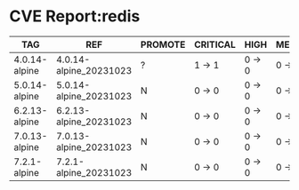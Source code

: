 # CVE Report:redis
|      TAG      |          REF           | PROMOTE | CRITICAL |  HIGH  | MEDIUM |  LOW   | UNKNOWN |
|---------------|------------------------|---------|----------|--------|--------|--------|---------|
| 4.0.14-alpine | 4.0.14-alpine_20231023 | ?       | 1 -> 1   | 0 -> 0 | 0 -> 0 | 0 -> 0 | 0 -> 0  |
| 5.0.14-alpine | 5.0.14-alpine_20231023 | N       | 0 -> 0   | 0 -> 0 | 0 -> 0 | 0 -> 0 | 0 -> 0  |
| 6.2.13-alpine | 6.2.13-alpine_20231023 | N       | 0 -> 0   | 0 -> 0 | 0 -> 0 | 0 -> 0 | 0 -> 0  |
| 7.0.13-alpine | 7.0.13-alpine_20231023 | N       | 0 -> 0   | 0 -> 0 | 0 -> 0 | 0 -> 0 | 0 -> 0  |
| 7.2.1-alpine  | 7.2.1-alpine_20231023  | N       | 0 -> 0   | 0 -> 0 | 0 -> 0 | 0 -> 0 | 0 -> 0  |
